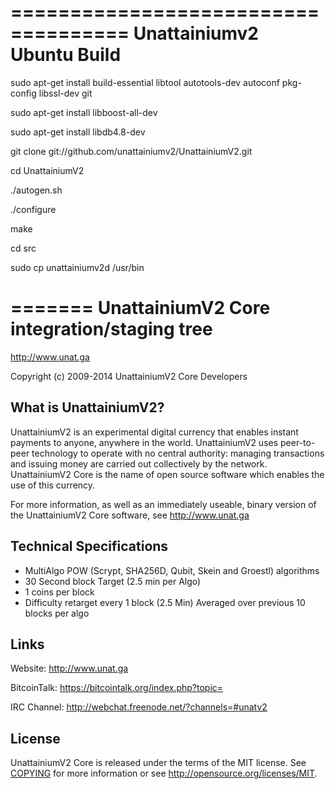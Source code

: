 ====================================
Unattainiumv2 Ubuntu Build
=====================================

sudo apt-get install build-essential libtool autotools-dev autoconf pkg-config libssl-dev git

sudo apt-get install libboost-all-dev

sudo apt-get install libdb4.8-dev

git clone git://github.com/unattainiumv2/UnattainiumV2.git

cd UnattainiumV2

./autogen.sh

./configure

make

cd src

sudo cp unattainiumv2d /usr/bin


=======
UnattainiumV2 Core integration/staging tree
=====================================

http://www.unat.ga

Copyright (c) 2009-2014 UnattainiumV2 Core Developers

What is UnattainiumV2?
----------------

UnattainiumV2 is an experimental digital currency that enables instant payments to
anyone, anywhere in the world. UnattainiumV2 uses peer-to-peer technology to operate
with no central authority: managing transactions and issuing money are carried
out collectively by the network. UnattainiumV2 Core is the name of open source
software which enables the use of this currency.

For more information, as well as an immediately useable, binary version of
the UnattainiumV2 Core software, see http://www.unat.ga

Technical Specifications
---------------------

 - MultiAlgo POW (Scrypt, SHA256D, Qubit, Skein and Groestl) algorithms
 - 30 Second block Target (2.5 min per Algo)
 - 1 coins per block
 - Difficulty retarget every 1 block (2.5 Min) Averaged over previous 10 blocks per algo
 
Links
------------------------
Website: http://www.unat.ga

BitcoinTalk: https://bitcointalk.org/index.php?topic=

IRC Channel: http://webchat.freenode.net/?channels=#unatv2

License
-------

UnattainiumV2 Core is released under the terms of the MIT license. See [COPYING](COPYING) for more
information or see http://opensource.org/licenses/MIT.
